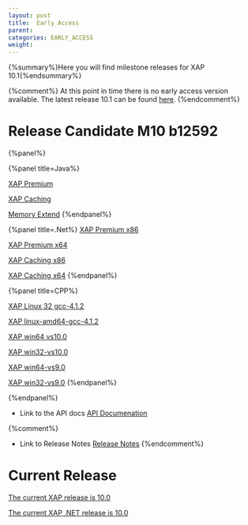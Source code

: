 ```yaml
---
layout: post
title:  Early Access
parent:
categories: EARLY_ACCESS
weight:
---
```


{%summary%}Here you will find milestone releases for XAP 10.1{%endsummary%}

{%comment%}
At this point in time there is no early access version available. The latest release 10.1 can be found [here](/index.html).
{%endcomment%}

# Release Candidate M10 b12592

{%panel%}


{%panel title=Java%}

[XAP Premium](http://www.gigaspaces.com/tempfiles/downloads/EarlyAccess/xap/10.1.0/m10/gigaspaces-xap-premium-10.1.0-m10-b12592-with-license.zip)

[XAP Caching](http://www.gigaspaces.com/tempfiles/downloads/EarlyAccess/xap/10.1.0/m10/gigaspaces-xap-caching-10.1.0-m10-b12592.zip)

[Memory Extend](http://www.gigaspaces.com/tempfiles/downloads/EarlyAccess/xap/10.1.0/m10/blobstore-10.1.0-12592_M10_1.noarch.rpm)
{%endpanel%}


{%panel title=.Net%}
[XAP Premium x86](http://www.gigaspaces.com/tempfiles/downloads/EarlyAccess/xap/10.1.0/m10/GigaSpaces-XAP.NET-Premium-10.1.0.12592-M10-x86.msi)

[XAP Premium x64](http://www.gigaspaces.com/tempfiles/downloads/EarlyAccess/xap/10.1.0/m10/GigaSpaces-XAP.NET-Premium-10.1.0.12592-M10-x64.msi)

[XAP Caching x86](http://www.gigaspaces.com/tempfiles/downloads/EarlyAccess/xap/10.1.0/m10/GigaSpaces-XAP.NET-Caching-10.1.0.12592-M10-x86.msi)

[XAP Caching x64](http://www.gigaspaces.com/tempfiles/downloads/EarlyAccess/xap/10.1.0/m10/GigaSpaces-XAP.NET-Caching-10.1.0.12592-M10-x64.msi)
{%endpanel%}

{%panel title=CPP%}

[XAP Linux 32 gcc-4.1.2](http://www.gigaspaces.com/tempfiles/downloads/EarlyAccess/xap/10.1.0/m10/gigaspaces-cpp-10.1.0-m10-linux32-gcc-4.1.2.tar.gz)

[XAP linux-amd64-gcc-4.1.2](http://www.gigaspaces.com/tempfiles/downloads/EarlyAccess/xap/10.1.0/m10/gigaspaces-cpp-10.1.0-m10-linux-amd64-gcc-4.1.2.tar.gz)

[XAP win64 vs10.0](http://www.gigaspaces.com/tempfiles/downloads/EarlyAccess/xap/10.1.0/m10/gigaspaces-cpp-10.1.0-m10-win64-vs10.0.tar.gz)

[XAP win32-vs10.0](http://www.gigaspaces.com/tempfiles/downloads/EarlyAccess/xap/10.1.0/m10/gigaspaces-cpp-10.1.0-m10-win32-vs10.0.tar.gz)

[XAP win64-vs9.0](http://www.gigaspaces.com/tempfiles/downloads/EarlyAccess/xap/10.1.0/m10/gigaspaces-cpp-10.1.0-m10-win64-vs9.0.tar.gz)

[XAP win32-vs9.0](http://www.gigaspaces.com/tempfiles/downloads/EarlyAccess/xap/10.1.0/m10/gigaspaces-cpp-10.1.0-m10-win32-vs9.0.tar.gz)
{%endpanel%}

{%endpanel%}

* Link to the API docs
[API Documenation](/api_documentation)

{%comment%}
* Link to Release Notes
[Release Notes](/release_notes)
{%endcomment%}

# Current Release

[The current XAP release is 10.0](/xap101)

[The current XAP .NET release is 10.0](/xap101net)




